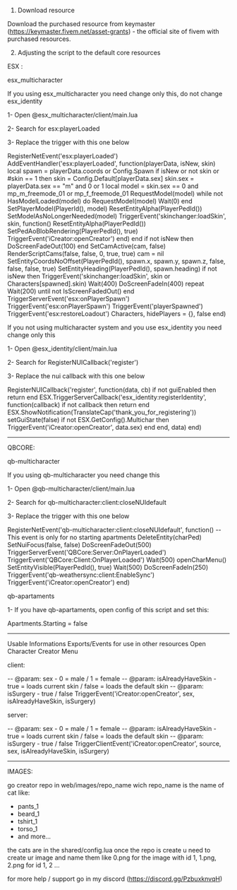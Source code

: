 1. Download resource

Download the purchased resource from keymaster (https://keymaster.fivem.net/asset-grants) - the official site of fivem with purchased resources.

2. Adjusting the script to the default core resources

ESX : 

esx_multicharacter

If you using esx_multicharacter you need change only this, do not change esx_identity

1- Open @esx_multicharacter/client/main.lua

2- Search for esx:playerLoaded

3- Replace the trigger with this one below

RegisterNetEvent('esx:playerLoaded')
AddEventHandler('esx:playerLoaded', function(playerData, isNew, skin)
	local spawn = playerData.coords or Config.Spawn
	if isNew or not skin or #skin == 1 then
		skin = Config.Default[playerData.sex]
		skin.sex = playerData.sex == "m" and 0 or 1
		local model = skin.sex == 0 and mp_m_freemode_01 or mp_f_freemode_01
		RequestModel(model)
		while not HasModelLoaded(model) do
			RequestModel(model)
			Wait(0)
		end
		SetPlayerModel(PlayerId(), model)
		ResetEntityAlpha(PlayerPedId())
		SetModelAsNoLongerNeeded(model)
		TriggerEvent('skinchanger:loadSkin', skin, function()
        		ResetEntityAlpha(PlayerPedId())
        		SetPedAoBlobRendering(PlayerPedId(), true)
                	TriggerEvent('iCreator:openCreator')
    		end)
    	end
	if not isNew then
		DoScreenFadeOut(100)
	end
	SetCamActive(cam, false)
	RenderScriptCams(false, false, 0, true, true)
	cam = nil
	SetEntityCoordsNoOffset(PlayerPedId(), spawn.x, spawn.y, spawn.z, false, false, false, true)
	SetEntityHeading(PlayerPedId(), spawn.heading)
	if not isNew then 
		TriggerEvent('skinchanger:loadSkin', skin or Characters[spawned].skin) 
		Wait(400)
		DoScreenFadeIn(400)
		repeat Wait(200) until not IsScreenFadedOut()
	end
	TriggerServerEvent('esx:onPlayerSpawn')
	TriggerEvent('esx:onPlayerSpawn')
	TriggerEvent('playerSpawned')
	TriggerEvent('esx:restoreLoadout')
	Characters, hidePlayers = {}, false
end)

If you not using multicharacter system and you use esx_identity you need change only this

1- Open @esx_identity/client/main.lua

2- Search for RegisterNUICallback('register')

3- Replace the nui callback with this one below

RegisterNUICallback('register', function(data, cb)
    if not guiEnabled then
        return
    end
    ESX.TriggerServerCallback('esx_identity:registerIdentity', function(callback)
        if not callback then
            return
        end
        ESX.ShowNotification(TranslateCap('thank_you_for_registering'))
        setGuiState(false)
        if not ESX.GetConfig().Multichar then
            TriggerEvent('iCreator:openCreator', data.sex)
        end
    end, data)
end)

---------

QBCORE: 

qb-multicharacter

If you using qb-multicharacter you need change this

1- Open @qb-multicharacter/client/main.lua

2- Search for qb-multicharacter:client:closeNUIdefault

3- Replace the trigger with this one below

RegisterNetEvent('qb-multicharacter:client:closeNUIdefault', function() -- This event is only for no starting apartments
    DeleteEntity(charPed)
    SetNuiFocus(false, false)
    DoScreenFadeOut(500)
    TriggerServerEvent('QBCore:Server:OnPlayerLoaded')
    TriggerEvent('QBCore:Client:OnPlayerLoaded')
    Wait(500)
    openCharMenu()
    SetEntityVisible(PlayerPedId(), true)
    Wait(500)
    DoScreenFadeIn(250)
    TriggerEvent('qb-weathersync:client:EnableSync')
    TriggerEvent('iCreator:openCreator')
end)

qb-apartaments
 
1- If you have qb-apartaments, open config of this script and set this:

Apartments.Starting = false

----

Usable Informations
Exports/Events for use in other resources
Open Character Creator Menu

client:

-- @param: sex - 0 = male / 1 = female
-- @param: isAlreadyHaveSkin - true = loads current skin / false = loads the default skin
-- @param: isSurgery - true / false
TriggerEvent('iCreator:openCreator', sex, isAlreadyHaveSkin, isSurgery)

server:

-- @param: sex - 0 = male / 1 = female
-- @param: isAlreadyHaveSkin - true = loads current skin / false = loads the default skin
-- @param: isSurgery - true / false
TriggerClientEvent('iCreator:openCreator', source, sex, isAlreadyHaveSkin, isSurgery)

----

IMAGES:

go creator repo in web/images/repo_name wich repo_name is the name of cat like:

- pants_1
- beard_1
- tshirt_1
- torso_1
- and more...

the cats are in the shared/config.lua
once the repo is create u need to create ur image and name them like 0.png for the image with id 1, 1.png, 2.png for id 1, 2 ...

for more help / support go in my discord (https://discord.gg/PzbuxknvqH)